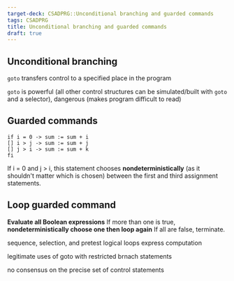 ```yaml
---
target-deck: CSADPRG::Unconditional branching and guarded commands
tags: CSADPRG
title: Unconditional branching and guarded commands
draft: true
---
```


## Unconditional branching

`goto` transfers control to a specified place in the program

`goto` is powerful (all other control structures can be simulated/built with `goto` and a selector), dangerous (makes program difficult to read)

<!--ID: 1728275348114-->

## Guarded commands

```
if i = 0 -> sum := sum + i
[] i > j -> sum := sum + j
[] j > i -> sum := sum + k
fi
```

If i = 0 and j > i, this statement chooses **nondeterministically** (as it shouldn't matter which is chosen) between the first and third assignment statements.

<!--ID: 1728275348117-->

## Loop guarded command

**Evaluate all Boolean expressions**
If more than one is true, **nondeterministically choose one then loop again**
If all are false, terminate.

sequence, selection, and pretest logical loops express computation

legitimate uses of goto with restricted brnach statements

no consensus on the precise set of control statements

<!--ID: 1728275348121-->
